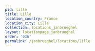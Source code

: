 ```yaml
---
pid: lille
title: Lille
location_country: France
location_city: Lille
collection: locations_janbrueghel
layout: locationpage_janbrueghel
order: '036'
permalink: /janbrueghel/locations/lille
---
```

